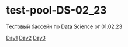 # test-pool-DS-02_23

Тестовый бассейн по Data Science от 01.02.23

[Day1](https://github.com/smithy74/test-pool-DS-02_23/main/DS_01)
[Day2](https://github.com/smithy74/test-pool-DS-02_23/main/DS_02)
[Day3](https://github.com/smithy74/test-pool-DS-02_23/main/DS_03)

